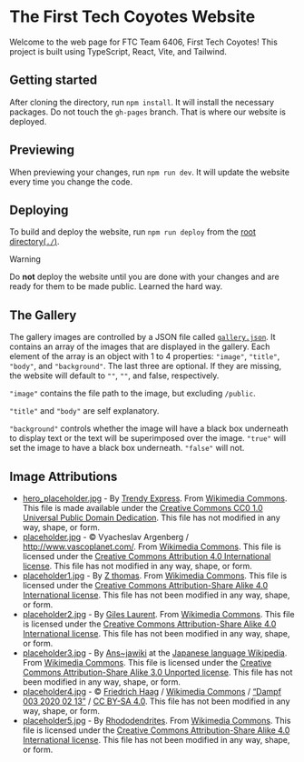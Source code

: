 # The First Tech Coyotes Website

Welcome to the web page for FTC Team 6406, First Tech Coyotes!
This project is built using TypeScript, React, Vite, and Tailwind.

## Getting started

After cloning the directory, run `npm install`. It will install the necessary packages.
Do not touch the `gh-pages` branch. That is where our website is deployed.

## Previewing

When previewing your changes, run `npm run dev`. It will update the website every time you change the code.

## Deploying

To build and deploy the website, run `npm run deploy` from the [root directory(`./`)](./).

> [!Warning]
> Do **not** deploy the website until you are done with your changes and are ready for them to be made public.
> Learned the hard way.

## The Gallery

The gallery images are controlled by a JSON file called [`gallery.json`](./public/gallery.json).
It contains an array of the images that are displayed in the gallery.
Each element of the array is an object with 1 to 4 properties: `"image"`, `"title"`, `"body"`, and `"background"`.
The last three are optional. If they are missing, the website will default to `""`, `""`, and false, respectively.

`"image"` contains the file path to the image, but excluding `/public`.

`"title"` and `"body"` are self explanatory.

`"background"` controls whether the image will have a black box underneath to display text or the text will be superimposed over the image.
`"true"` will set the image to have a black box underneath. `"false"` will not.

## Image Attributions

- [hero_placeholder.jpg](/public/assets/hero_placeholder.jpg) - By [Trendy Express](https://500px.com/trendyexpress). From [Wikimedia Commons](https://commons.wikimedia.org/wiki/File:Man_Atop_A_Mountain_(187811195).jpeg). This file is made available under the [Creative Commons CC0 1.0 Universal Public Domain Dedication](https://creativecommons.org/publicdomain/zero/1.0/deed.en). This file has not modified in any way, shape, or form.
- [placeholder.jpg](/public/assets/gallery/placeholder.jpg) - © Vyacheslav Argenberg / <http://www.vascoplanet.com/>. From [Wikimedia Commons](https://commons.wikimedia.org/wiki/File:Himalayas,_Ama_Dablam,_Nepal.jpg). This file is licensed under the [Creative Commons Attribution 4.0 International license](https://creativecommons.org/licenses/by/4.0/deed.en). This file has not modified in any way, shape, or form.
- [placeholder1.jpg](/public/assets/gallery/placeholder1.jpg) - By [Z thomas](https://commons.wikimedia.org/wiki/User:Z_thomas). From [Wikimedia Commons](https://commons.wikimedia.org/wiki/File:WTB_20220723_Ulrichsberg_Aussichtsturm_Alpenblick_9792.jpg). This file is licensed under the [Creative Commons Attribution-Share Alike 4.0 International license](https://creativecommons.org/licenses/by-sa/4.0/deed.en). This file has not been modified in any way, shape, or form.
- [placeholder2.jpg](/public/assets/gallery/placeholder2.jpg) - By [Giles Laurent](https://commons.wikimedia.org/wiki/User:Giles_Laurent).
  From [Wikimedia Commons](https://commons.wikimedia.org/wiki/File:001_Golden_jackal_and_azureum_flowers_in_Jim_Corbett_National_Park_Photo_by_Giles_Laurent.jpg). This file is licensed under the [Creative Commons Attribution-Share Alike 4.0 International license](https://creativecommons.org/licenses/by-sa/4.0/deed.en). This file has not been modified in any way, shape, or form.
- [placeholder3.jpg](/public/assets/gallery/placeholder3.jpg) - By [Ans~jawiki](https://ja.wikipedia.org/wiki/%E5%88%A9%E7%94%A8%E8%80%85:Ans~jawiki) at the [Japanese language Wikipedia](https://ja.wikipedia.org/wiki/). From [Wikimedia Commons](https://commons.wikimedia.org/wiki/File:Lycoris_radiata_Ans1.jpg). This file is licensed under the [Creative Commons Attribution-Share Alike 3.0 Unported license](https://creativecommons.org/licenses/by-sa/3.0/deed.en). This file has not been modified in any way, shape, or form.
- [placeholder4.jpg](/public/assets/gallery/placeholder4.jpg) - © [Friedrich Haag](https://commons.wikimedia.org/wiki/User:F._Riedelio) / [Wikimedia Commons](https://commons.wikimedia.org/wiki/Main_Page) / [“Dampf 003 2020 02 13”](https://commons.wikimedia.org/wiki/File:Dampf_003_2020_02_13.jpg) / [CC BY-SA 4.0](https://creativecommons.org/licenses/by-sa/4.0/). This file has not been modified in any way, shape, or form.
- [placeholder5.jpg](/public/assets/gallery/placeholder5.jpg) - By [Rhododendrites](https://commons.wikimedia.org/wiki/User:Rhododendrites). From [Wikimedia Commons](https://commons.wikimedia.org/wiki/File:Waterworks_Museum_-_defunct_Chestnut_Hill_Pumping_Station_(85495s)bw.jpg). This file is licensed under the [Creative Commons Attribution-Share Alike 4.0 International license](https://creativecommons.org/licenses/by-sa/4.0/deed.en). This file has not been modified in any way, shape, or form.
